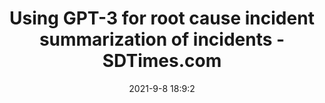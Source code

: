 ---
"title": "Using GPT-3 for root cause incident summarization of incidents - SDTimes.com"
"date": "2021-9-8 18:9:2"
"feed_name": "GOOGLENEWSDRILLING"
"feed_website": "https://news.google.com/search?q=drilling%2Bincident&hl=en-US&gl=US&ceid=US:en"
"feed_rss": "https://news.google.com/rss/search?q=drilling%2Bincident&hl=en-US&gl=US&ceid=US:en"
"link": "https://sdtimes.com/monitor/using-gpt-3-for-root-cause-incident-summarization-of-incidents/"
"file": "_posts/2021-1-1-8ca9442fd9f3b0dd395e849078f8d97697becede.md"
"accident": "1"
"drilling": "1"
"dead": "0"
"injured": "0"
---